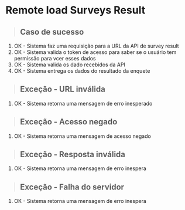 # Remote load Surveys Result

> ## Caso de sucesso
1. OK - Sistema faz uma requisição para a URL da API de survey result
2. OK - Sistema valida o token de acesso para saber se o usuário tem permissão para vcer esses dados
3. OK - Sistema valida os dado recebidos da API
4. OK - Sistema entrega os dados do resultado da enquete

> ## Exceção - URL inválida
1. OK - Sistema retorna uma mensagem de erro inesperado

> ## Exceção - Acesso negado
1. OK - Sistema retorna uma mensagem de acesso negado

> ## Exceção - Resposta inválida
1. OK - Sistema retorna uma mensagem de erro inespera

> ## Exceção - Falha do servidor
1. OK - Sistema retorna uma mensagem de erro inespera